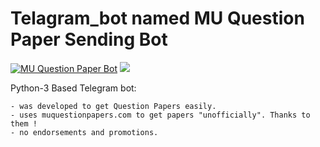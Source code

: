 # Telagram_bot named MU Question Paper Sending Bot
[![MU Question Paper Bot](https://img.shields.io/badge/Telegram-Bot-green.svg)](https://t.me/mu_qpaper_bot)
[![](https://img.shields.io/badge/IBM%20Cloud-powered-blue.svg)](https://bluemix.net)



Python-3 Based Telegram bot:

	- was developed to get Question Papers easily. 
    - uses muquestionpapers.com to get papers "unofficially". Thanks to them !
    - no endorsements and promotions.
